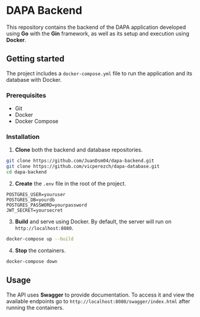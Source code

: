 # DAPA Backend
This repository contains the backend of the DAPA application developed using **Go** with the **Gin** framework, as well as its setup and execution using **Docker**.

## Getting started
The project includes a `docker-compose.yml` file to run the application and its database with Docker.

### Prerequisites
- Git
- Docker
- Docker Compose

### Installation
1. **Clone** both the backend and database repositories. 
```bash
git clone https://github.com/JuanDsm04/dapa-backend.git
git clone https://github.com/vicperezch/dapa-database.git
cd dapa-backend
```

2. **Create** the `.env` file in the root of the project.
```env
POSTGRES_USER=youruser
POSTGRES_DB=yourdb
POSTGRES_PASSWORD=yourpassword
JWT_SECRET=yoursecret
```

3. **Build** and serve using Docker. By default, the server will run on `http://localhost:8080`.
```bash
docker-compose up --build
```

4. **Stop** the containers.
```bash
docker-compose down
```

## Usage
The API uses **Swagger** to provide documentation. To access it and view the available endpoints go to `http://localhost:8080/swagger/index.html` after running the containers.
